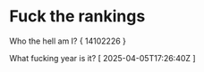 # Fuck the rankings

Who the hell am I?
{ 14102226 }

What fucking year is it?
[ 2025-04-05T17:26:40Z ]
